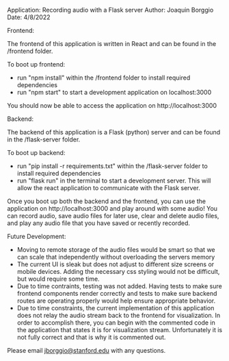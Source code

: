Application: Recording audio with a Flask server
Author: Joaquin Borggio
Date: 4/8/2022

Frontend:

The frontend of this application is written in React and can be found in the /frontend folder.

To boot up frontend:
- run "npm install" within the /frontend folder to install required dependencies
- run "npm start" to start a development application on localhost:3000

You should now be able to access the application on http://localhost:3000


Backend:

The backend of this application is a Flask (python) server and can be found in the /flask-server folder.

To boot up backend:
- run "pip install -r requirements.txt" within the /flask-server folder to install required dependencies
- run "flask run" in the terminal to start a development server. This will allow the react application to communicate with the Flask server.


Once you boot up both the backend and the frontend, you can use the application on http://localhost:3000 and play around with some audio! You can record audio, save audio files for later use, clear and delete audio files, and play any audio file that you have saved or recently recorded.


Future Development:
- Moving to remote storage of the audio files would be smart so that we can scale that independently without overloading the servers memory
- The current UI is sleak but does not adjust to different size screens or mobile devices. Adding the necessary css styling would not be difficult, but would require some time.
- Due to time contraints, testing was not added. Having tests to make sure frontend components render correctly and tests to make sure backend routes are operating properly would help ensure appropriate behavior.
- Due to time constraints, the current implementation of this application does not relay the audio stream back to the frontend for visualization. In order to accomplish there, you can begin with the commented code in the application that states it is for visualization stream. Unfortunately it is not fully correct and that is why it is commented out.

Please email jborggio@stanford.edu with any questions.
